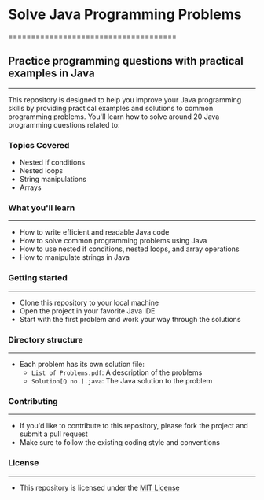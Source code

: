 # Solve Java Programming Problems
=====================================

## Practice programming questions with practical examples in Java
---------------------------------------------------------

This repository is designed to help you improve your Java programming skills by providing practical examples and solutions to common programming problems. You'll learn how to solve around 20 Java programming questions related to:

### Topics Covered

* Nested if conditions
* Nested loops
* String manipulations
* Arrays

### What you'll learn
--------------------

* How to write efficient and readable Java code
* How to solve common programming problems using Java
* How to use nested if conditions, nested loops, and array operations
* How to manipulate strings in Java

### Getting started
------------------

* Clone this repository to your local machine
* Open the project in your favorite Java IDE
* Start with the first problem and work your way through the solutions

### Directory structure
-----------------------

* Each problem has its own solution file:
	+ `List of Problems.pdf`: A description of the problems
	+ `Solution[Q no.].java`: The Java solution to the problem

### Contributing
---------------

* If you'd like to contribute to this repository, please fork the project and submit a pull request
* Make sure to follow the existing coding style and conventions

### License
----------

* This repository is licensed under the [MIT License](https://opensource.org/licenses/MIT)